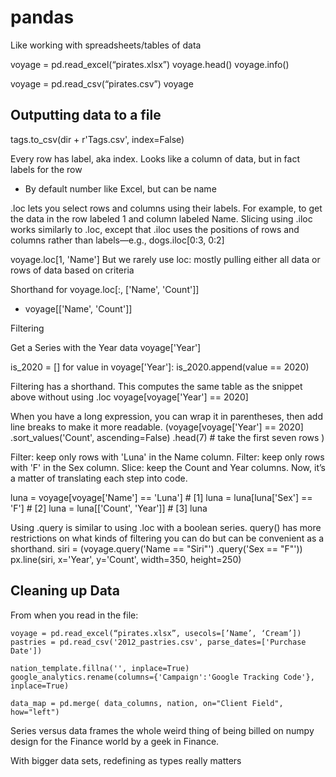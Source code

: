 # pandas

Like working with spreadsheets/tables of data

voyage = pd.read_excel(“pirates.xlsx”)
voyage.head()
voyage.info()

voyage = pd.read_csv(“pirates.csv”)
voyage


## Outputting data to a file
tags.to_csv(dir + r'Tags.csv', index=False)




Every row has label, aka index. Looks like a column of data, but in fact labels for the row
- By default number like Excel, but can be  name 

.loc lets you select rows and columns using their labels. For example, to get the data in the row labeled 1 and column labeled Name.  Slicing using .iloc works similarly to .loc, except that .iloc uses the positions of rows and columns rather than labels—e.g.,  dogs.iloc[0:3, 0:2]

voyage.loc[1, 'Name']
But we rarely use loc: mostly pulling either all data or rows of data based on criteria

Shorthand for voyage.loc[:, ['Name', 'Count']]
- voyage[['Name', 'Count']]


Filtering 

Get a Series with the Year data
voyage['Year']

is_2020 = []
for value in voyage['Year']:
    is_2020.append(value == 2020)
    
Filtering has a shorthand. This computes the same table as the snippet above
without using .loc
voyage[voyage['Year'] == 2020]

When you have a long expression, you can wrap it in parentheses, then add
line breaks to make it more readable.
(voyage[voyage['Year'] == 2020]
 .sort_values('Count', ascending=False)
 .head(7) # take the first seven rows
)


Filter: keep only rows with 'Luna' in the Name column.
Filter: keep only rows with 'F' in the Sex column.
Slice: keep the Count and Year columns.
Now, it’s a matter of translating each step into code.

luna = voyage[voyage['Name'] == 'Luna'] # [1]
luna = luna[luna['Sex'] == 'F']     # [2]
luna = luna[['Count', 'Year']]      # [3]
luna

Using .query is similar to using .loc with a boolean series. query() has more
restrictions on what kinds of filtering you can do but can be convenient as a
shorthand. 
siri = (voyage.query('Name == "Siri"')
        .query('Sex == "F"'))
px.line(siri, x='Year', y='Count', width=350, height=250)



## Cleaning up Data

From when you read in the file:
```
voyage = pd.read_excel(“pirates.xlsx”, usecols=[’Name’, ‘Cream’])
pastries = pd.read_csv('2012_pastries.csv', parse_dates=['Purchase Date'])

nation_template.fillna('', inplace=True)
google_analytics.rename(columns={'Campaign':'Google Tracking Code'}, inplace=True)

data_map = pd.merge( data_columns, nation, on="Client Field", how="left")
```




Series versus data frames
the whole weird thing of being billed on numpy
design for the Finance world by a geek in Finance.



With bigger data sets, redefining as types really matters


